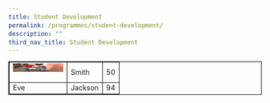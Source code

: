 ```yaml
---
title: Student Development
permalink: /programmes/student-development/
description: ""
third_nav_title: Student Development
---
```

<style>
table, th, td {
  border:1px solid black;
  border-collapse: collapse;
}
</style>

<body>

<table style="width:100%">
  
  <tr>
    <td>
<a href="/programmes/student-development/character-and-citizenship-education-cce/" target="_blank" rel="noopener noreferrer"><img src="/images/CCE-SQUAREPIC.jpeg" alt="CHARACTER & CITIZENSHIP EDUCATION (CCE)" width="100" height="17"></a></p>
</td>
    <td>Smith</td>
    <td>50</td>
  </tr>
  <tr>
    <td>Eve</td>
    <td>Jackson</td>
    <td>94</td>
  </tr>
  
</table>

</body>

